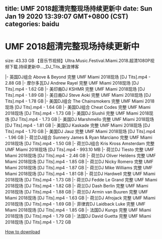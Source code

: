 
title: UMF 2018超清完整现场持续更新中
date: Sun Jan 19 2020 13:39:07 GMT+0800 (CST)    
categories: baidu
---

# UMF 2018超清完整现场持续更新中
size: 43.33 GB
 【音乐节视频】Ultra.Music.Festival.Miami.2018.超清1080P视频下载.持续更新中..._DJ_Tits_新浪博客
 
|- 英国DJ组合 Above & Beyond 完整 UMF Miami 2018现场 [DJ Tits].mp4 - 2.88 GB
|- 摩尔多瓦DJ Andrew Rayel 完整 UMF Miami 2018现场 [DJ Tits].mp4 - 1.62 GB
|- 美印裔DJ KSHMR 完整 UMF Miami 2018现场 [DJ Tits].mp4 - 1.89 GB
|- 美日裔DJ Steve Aoki 完整 UMF Miami 2018现场 [DJ Tits].mp4 - 1.78 GB
|- 美国DJ组合 The Chainsmokers 完整 UMF Miami 2018现场 [DJ Tits].mp4 - 1.64 GB
|- 美国DJ组合 Cheat Codes 完整 UMF Miami 2018现场 [DJ Tits].mp4 - 1.73 GB
|- 美国DJ Slushii 完整 UMF Miami 2018现场 [DJ Tits].mp4 - 1.73 GB
|- 美国DJ Marshmello 完整 UMF Miami 2018现场 [DJ Tits].mp4 - 1.81 GB
|- 美国DJ Kaskade 完整 UMF Miami 2018现场 [DJ Tits].mp4 - 1.70 GB
|- 美国DJ Jauz 完整 UMF Miami 2018现场 [DJ Tits].mp4 - 1.96 GB
|- 荷兰DJ组合 Sunnery James & Ryan Marciano 完整 UMF Miami 2018现场 [DJ Tits].mp4 - 1.50 GB
|- 荷兰DJ组合 Kris Kross Amsterdam 完整 UMF Miami 2018现场 [DJ Tits].mp4 - 993.10 MB
|- 荷兰DJ Tiesto 完整 UMF Miami 2018现场 [DJ Tits].mp4 - 2.46 GB
|- 荷兰DJ Oliver Heldens 完整 UMF Miami 2018现场 [DJ Tits].mp4 - 1.85 GB
|- 荷兰DJ Nicky Romero 完整 UMF Miami 2018现场 [DJ Tits].mp4 - 1.87 GB
|- 荷兰DJ Mike Williams 完整 UMF Miami 2018现场 [DJ Tits].mp4 - 1.81 GB
|- 荷兰DJ Hardwell 完整 UMF Miami 2018现场 [DJ Tits].mp4 - 1.73 GB
|- 荷兰DJ Fedde Le Grand 完整 UMF Miami 2018现场 [DJ Tits].mp4 - 1.82 GB
|- 荷兰DJ Dash Berlin 完整 UMF Miami 2018现场 [DJ Tits].mp4 - 1.88 GB
|- 荷兰DJ Armin van Buuren 完整 UMF Miami 2018现场 [DJ Tits].mp4 - 1.63 GB
|- 荷兰DJ Afrojack 完整 UMF Miami 2018现场 [DJ Tits].mp4 - 1.69 GB
|- 菲律宾DJ Laidback Luke 完整 UMF Miami 2018现场 [DJ Tits].mp4 - 1.85 GB
|- 法国DJ Kungs 完整 UMF Miami 2018现场 [DJ Tits].mp4 - 1.79 GB
|- 法国DJ David Guetta 完整 UMF Miami 2018现场 [DJ Tits].mp4 - 1.72 GB

[How to download](https://bpcam.bemobtrk.com/go/2ceec3aa-1ca2-46d6-b9ff-aaa5c184517c?jno=1874)